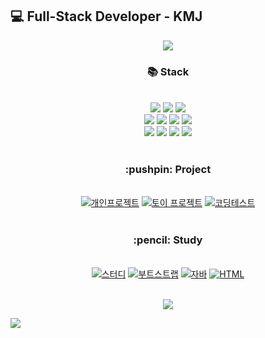 ## :computer: Full-Stack Developer - KMJ

<p align='center'>
    <img src="https://capsule-render.vercel.app/api?type=waving&height=200&text=KMJ&nbsp;github&nbsp;&nbsp;&fontAlign=80&fontAlignY=40&color=gradient"/>
</p>
  
<div align="center">
  <h3>📚 Stack </h3>
  <br>
  
  <img src="https://img.shields.io/badge/HTML5-E34F26?style=for-the-badge&logo=html5&logoColor=white" />
  <img src="https://img.shields.io/badge/CSS3-1572B6?style=for-the-badge&logo=css3&logoColor=white" />
	<img src="https://img.shields.io/badge/JavaScript-F7DF1E?style=for-the-badge&logo=JavaScript&logoColor=white" />
  <br>
	<img src="https://img.shields.io/badge/Java-ED8B00?style=for-the-badge&logo=openjdk&logoColor=white" />
	<img src="https://img.shields.io/badge/Python-14354C?style=for-the-badge&logo=python&logoColor=white" />
	<img src="https://img.shields.io/badge/C-00599C?style=for-the-badge&logo=c&logoColor=white" />
	<img src="https://img.shields.io/badge/C%2B%2B-00599C?style=for-the-badge&logo=c%2B%2B&logoColor=white" />
	<br>
  <img src="https://img.shields.io/badge/Spring-6DB33F?style=for-the-badge&logo=spring&logoColor=white" />
	<img src="https://img.shields.io/badge/Bootstrap-563D7C?style=for-the-badge&logo=bootstrap&logoColor=white" />
	<img src="https://img.shields.io/badge/Oracle%20SQL-F80000?style=flat&logo=Oracle&logoColor=white" />
	<img src="https://img.shields.io/badge/MySQL-4479A1?style=flat&logo=MySQL&logoColor=white" />
</div>

<br>

<div align="center">
    <h3> :pushpin: Project</h3> 
    <br>
    <a href="https://github.com/rorrxr/repo_svt"><img src="https://github-readme-stats.vercel.app/api/pin/?username=rorrxr&repo=repo_svt&theme=react&hide_border=true&show_icons=false" alt="개인프로젝트" /></a>
<a href="https://github.com/rorrxr/repo_bis"><img src="https://github-readme-stats.vercel.app/api/pin/?username=rorrxr&repo=repo_bis&theme=react&hide_border=true&show_icons=false" alt="토이 프로젝트" /></a>
    <a href="https://github.com/rorrxr/codingTest"><img src="https://github-readme-stats.vercel.app/api/pin/?username=rorrxr&repo=codingTest&theme=react&hide_border=true&show_icons=false" alt="코딩테스트" /></a>
    <br><br>
</div>
<div align="center">
    <h3> :pencil: Study</h3> 
    <br>
    <a href="https://github.com/rorrxr/daily_study"><img src="https://github-readme-stats.vercel.app/api/pin/?username=rorrxr&repo=daily_study&theme=react&hide_border=true&show_icons=false" alt="스터디" /></a>
    <a href="https://github.com/rorrxr/bootstrap_study"><img src="https://github-readme-stats.vercel.app/api/pin/?username=rorrxr&repo=bootstrap_study&theme=react&hide_border=true&show_icons=false" alt="부트스트랩" /></a>
    <a href="https://github.com/rorrxr/java_study"><img src="https://github-readme-stats.vercel.app/api/pin/?username=rorrxr&repo=java_study&theme=react&hide_border=true&show_icons=false" alt="자바" /></a>
    <a href="https://github.com/rorrxr/Wep_Study"><img src="https://github-readme-stats.vercel.app/api/pin/?username=rorrxr&repo=Wep_Study&theme=react&hide_border=true&show_icons=false" alt="HTML" /></a>
    <br><br>
</div>

<p align='center'>
    <img src="https://hits.seeyoufarm.com/api/count/incr/badge.svg?url=https%3A%2F%2Fgithub.com%2Fgjbae1212%2Frorrxr&count_bg=%2379C83D&title_bg=%23555555&icon=&icon_color=%23E7E7E7&title=hits&edge_flat=false"/>
</p>

![](./profile-3d-contrib/profile-gitblock.svg)
